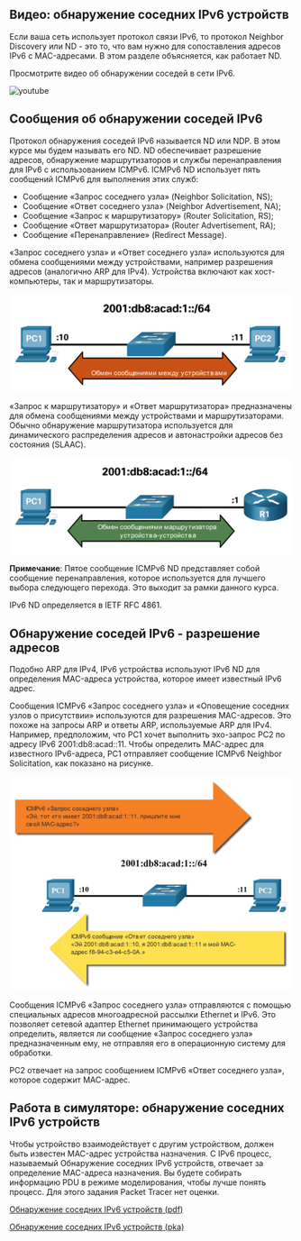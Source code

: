 <!-- verified: agorbachev 03.05.2022 -->

<!-- 9.3.1 -->
## Видео: обнаружение соседних IPv6 устройств

Если ваша сеть использует протокол связи IPv6, то протокол Neighbor Discovery или ND - это то, что вам нужно для сопоставления адресов IPv6 с MAC-адресами. В этом разделе объясняется, как работает ND.

Просмотрите видео об обнаружении соседей в сети IPv6.

![youtube](https://www.youtube.com/watch?v=S0SyGKhCEV0)

<!-- 9.3.2 -->
## Сообщения об обнаружении соседей IPv6

Протокол обнаружения соседей IPv6  называется ND или NDP. В этом курсе мы будем называть его ND. ND обеспечивает разрешение адресов, обнаружение маршрутизаторов и службы перенаправления для IPv6 с использованием ICMPv6. ICMPv6 ND использует пять сообщений ICMPv6 для выполнения этих служб:

* Сообщение «Запрос соседнего узла» (Neighbor Solicitation, NS);
* Сообщение «Ответ соседнего узла» (Neighbor Advertisement, NA);
* Сообщение «Запрос к маршрутизатору» (Router Solicitation, RS);
* Сообщение «Ответ маршрутизатора» (Router Advertisement, RA);
* Сообщение «Перенаправление» (Redirect Message).

«Запрос соседнего узла» и «Ответ соседнего узла» используются для обмена сообщениями между устройствами, например разрешения адресов (аналогично ARP для IPv4). Устройства включают как хост-компьютеры, так и маршрутизаторы.

![](./assets/9.3.2-1.png)
<!-- /courses/itn-dl/aeed2ea0-34fa-11eb-ad9a-f74babed41a6/af21d332-34fa-11eb-ad9a-f74babed41a6/assets/2e1a61b1-1c25-11ea-81a0-ffc2c49b96bc.svg -->

«Запрос к маршрутизатору» и «Ответ маршрутизатора» предназначены для обмена сообщениями между устройствами и маршрутизаторами. Обычно обнаружение маршрутизатора используется для динамического распределения адресов и автонастройки адресов без состояния (SLAAC).

![](./assets/9.3.2-2.png)
<!-- /courses/itn-dl/aeed2ea0-34fa-11eb-ad9a-f74babed41a6/af21d332-34fa-11eb-ad9a-f74babed41a6/assets/2e1a88c2-1c25-11ea-81a0-ffc2c49b96bc.svg -->


**Примечание**: Пятое сообщение ICMPv6 ND представляет собой сообщение перенаправления, которое используется для лучшего выбора следующего перехода. Это выходит за рамки данного курса.

IPv6 ND определяется в IETF RFC 4861.

<!-- 9.3.3 -->
## Обнаружение соседей IPv6 - разрешение адресов

Подобно ARP для IPv4, IPv6 устройства используют IPv6 ND для определения MAC-адреса устройства, которое имеет известный IPv6 адрес.

Сообщения ICMPv6 «Запрос соседнего узла» и «Оповещение соседних узлов о присутствии» используются для разрешения MAC-адресов. Это похоже на запросы ARP и ответы ARP, используемые ARP для IPv4. Например, предположим, что PC1 хочет выполнить эхо-запрос PC2 по адресу IPv6 2001:db8:acad::11. Чтобы определить MAC-адрес для известного IPv6-адреса, PC1 отправляет сообщение ICMPv6 Neighbor Solicitation, как показано на рисунке.

![](./assets/9.3.3.png)
<!-- /courses/itn-dl/aeed2ea0-34fa-11eb-ad9a-f74babed41a6/af21d332-34fa-11eb-ad9a-f74babed41a6/assets/2e1aafd3-1c25-11ea-81a0-ffc2c49b96bc.svg -->

Сообщения ICMPv6 «Запрос соседнего узла» отправляются с помощью специальных адресов многоадресной рассылки Ethernet и IPv6. Это позволяет сетевой адаптер Ethernet принимающего устройства определить, является ли сообщение «Запрос соседнего узла» предназначенным ему, не отправляя его в операционную систему для обработки.

PC2 отвечает на запрос сообщением ICMPv6 «Ответ соседнего узла», которое содержит MAC-адрес.

<!-- 9.3.4 -->
## Работа в симуляторе: обнаружение соседних IPv6 устройств

Чтобы устройство взаимодействует с другим устройством, должен быть известен MAC-адрес устройства назначения. С IPv6 процесс, называемый Обнаружение соседних IPv6 устройств, отвечает за определение MAC-адреса назначения. Вы будете собирать информацию PDU в режиме моделирования, чтобы лучше понять процесс. Для этого задания Packet Tracer нет оценки.

[Обнаружение соседних IPv6 устройств (pdf)](./assets/9.3.4-packet-tracer---ipv6-neighbor-discovery_ru-RU.pdf)

[Обнаружение соседних IPv6 устройств (pka)](./assets/9.3.4-packet-tracer---ipv6-neighbor-discovery_ru-RU.pka)

<!-- 9.3.5 -->
<!-- quiz -->

